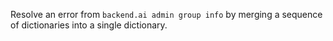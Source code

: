 Resolve an error from `backend.ai admin group info` by merging a sequence of dictionaries into a single dictionary.
